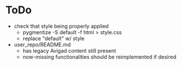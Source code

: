 ToDo
====

- check that style being properly applied
  - pygmentize -S default -f html > style.css
  - replace "default" w/ style
- user_repo/README.md
  - has legacy Avigad content still present
  - now-missing functionalities should be reimplemented if desired

